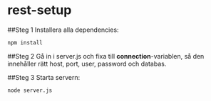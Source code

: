 # rest-setup

##Steg 1
Installera alla dependencies:
```bash
npm install
```

##Steg 2
Gå in i server.js och fixa till **connection**-variablen, så den innehåller rätt host, port, user, password och databas.


##Steg 3
Starta servern:
```bash
node server.js
```
